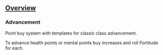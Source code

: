 ## [Overview](https://github.com/Kibrael/RPG/blob/master/python/overview.md)
### Advancement
Point buy system with templates for classic class advancement.

To advance health points or mental points buy increases and roll Fortitude for each.


